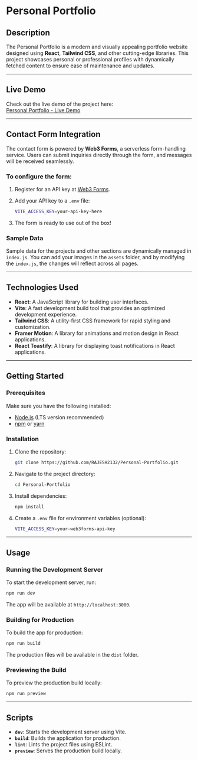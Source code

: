 # Personal Portfolio  

## Description  
The Personal Portfolio is a modern and visually appealing portfolio website designed using **React**, **Tailwind CSS**, and other cutting-edge libraries. This project showcases personal or professional profiles with dynamically fetched content to ensure ease of maintenance and updates.  

---

## Live Demo  
Check out the live demo of the project here:  
[Personal Portfolio - Live Demo](https://rajesh-nagurla-portfolio.netlify.app/)  

---

## Contact Form Integration  
The contact form is powered by **Web3 Forms**, a serverless form-handling service. Users can submit inquiries directly through the form, and messages will be received seamlessly.

### To configure the form:

1. Register for an API key at [Web3 Forms](https://web3forms.com/).
2. Add your API key to a `.env` file:
    
   ```bash  
   VITE_ACCESS_KEY=your-api-key-here  
   ```  
4. The form is ready to use out of the box!  

### Sample Data  
Sample data for the projects and other sections are dynamically managed in `index.js`. You can add your images in the `assets` folder, and by modifying the `index.js`, the changes will reflect across all pages.  

---

## Technologies Used  
- **React**: A JavaScript library for building user interfaces.  
- **Vite**: A fast development build tool that provides an optimized development experience.  
- **Tailwind CSS**: A utility-first CSS framework for rapid styling and customization.  
- **Framer Motion**: A library for animations and motion design in React applications.  
- **React Toastify**: A library for displaying toast notifications in React applications.  

---

## Getting Started  

### Prerequisites  
Make sure you have the following installed:  
- [Node.js](https://nodejs.org/) (LTS version recommended)  
- [npm](https://www.npmjs.com/) or [yarn](https://yarnpkg.com/)  

### Installation  

1. Clone the repository:  
   ```bash  
   git clone https://github.com/RAJESH2132/Personal-Portfolio.git  
   ```  

2. Navigate to the project directory:  
   ```bash  
   cd Personal-Portfolio  
   ```  

3. Install dependencies:  
   ```bash  
   npm install  
   ```  

4. Create a `.env` file for environment variables (optional):  
   ```bash  
   VITE_ACCESS_KEY=your-web3forms-api-key  
   ```  

---

## Usage  

### Running the Development Server  
To start the development server, run:  
```bash  
npm run dev  
```  
The app will be available at `http://localhost:3000`.  

### Building for Production  
To build the app for production:  
```bash  
npm run build  
```  
The production files will be available in the `dist` folder.  

### Previewing the Build  
To preview the production build locally:  
```bash  
npm run preview  
```  

---

## Scripts  
- **`dev`**: Starts the development server using Vite.  
- **`build`**: Builds the application for production.  
- **`lint`**: Lints the project files using ESLint.  
- **`preview`**: Serves the production build locally.  
